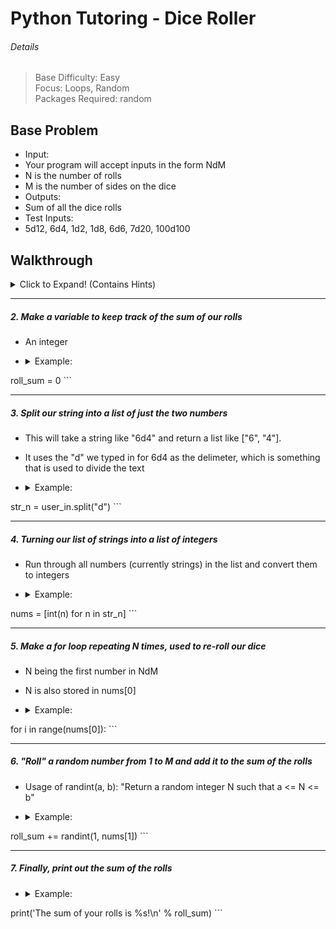 # Python Tutoring - Dice Roller

###### Details

> Base Difficulty: Easy </br>
> Focus: Loops, Random </br>
> Packages Required: random </br>

Base Problem
------
- Input:
 - Your program will accept inputs in the form NdM
 - N is the number of rolls
 - M is the number of sides on the dice
- Outputs:
 - Sum of all the dice rolls
- Test Inputs:
 - 5d12, 6d4, 1d2, 1d8, 6d6, 7d20, 100d100

Walkthrough
------
<Details>
<summary>Click to Expand! (Contains Hints)</summary> </br>

##### 1. Get user input using the input() function
  - It takes a string as inputs (usually a prompt for the user to type something in)
  - <details><summary>Example:</summary>

    ```python
user_in = input("Please input a roll in the form NdM:\t")
    ```
    </details>

***

##### 2. Make a variable to keep track of the sum of our rolls
  - An integer
  - <details><summary>Example:</summary>

    ```python
roll_sum = 0
      ```
      </details>

***

##### 3. Split our string into a list of just the two numbers
  - This will take a string like "6d4" and return a list like ["6", "4"].
  - It uses the "d" we typed in for 6d4 as the delimeter, which is something that is used to divide the text
  - <details><summary>Example:</summary>

    ```python
str_n = user_in.split("d")
    ```
    </details>

***

##### 4. Turning our list of strings into a list of integers
  - Run through all numbers (currently strings) in the list and convert them to integers
  - <details><summary>Example:</summary>

    ```python
nums = [int(n) for n in str_n]
    ```
    </details>

***

##### 5. Make a for loop repeating N times, used to re-roll our dice
  - N being the first number in NdM
  - N is also stored in nums[0]
  - <details><summary>Example:</summary>

    ```python
for i in range(nums[0]):
    ```
    </details>

***

##### 6. "Roll" a random number from 1 to M and add it to the sum of the rolls
  - Usage of randint(a, b): "Return a random integer N such that a <= N <= b"
  - <details><summary>Example:</summary>

    ```python
roll_sum += randint(1, nums[1])
    ```
    </details>

***

##### 7. Finally, print out the sum of the rolls
  - <details><summary>Example:</summary>

    ```python
print('The sum of your rolls is %s!\n' % roll_sum)
    ```
    </details>


</details>

<!-- Extended Problem
------ -->
